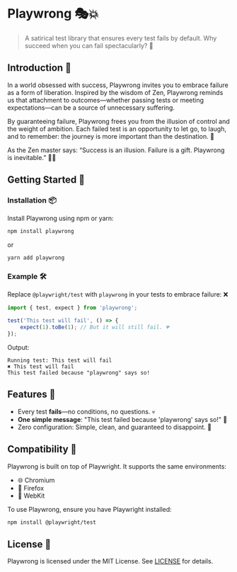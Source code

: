 # Playwrong 🎭💥

> A satirical test library that ensures every test fails by default. Why succeed when you can fail spectacularly? 🤡

## Introduction 🚨

In a world obsessed with success, Playwrong invites you to embrace failure as a form of liberation. Inspired by the wisdom of Zen, Playwrong reminds us that attachment to outcomes—whether passing tests or meeting expectations—can be a source of unnecessary suffering.

By guaranteeing failure, Playwrong frees you from the illusion of control and the weight of ambition. Each failed test is an opportunity to let go, to laugh, and to remember: the journey is more important than the destination. 🌱

As the Zen master says: “Success is an illusion. Failure is a gift. Playwrong is inevitable.” 🧘‍♂️


## Getting Started 🚀

### Installation 📦

Install Playwrong using npm or yarn:

```bash
npm install playwrong
```

or

```bash
yarn add playwrong
```


### Example 🛠️

Replace `@playwright/test` with `playwrong` in your tests to embrace failure: ❌

```typescript
import { test, expect } from 'playwrong';

test('This test will fail', () => {
    expect(1).toBe(1); // But it will still fail. 💔
});
```

Output:
```plaintext
Running test: This test will fail
✖ This test will fail
This test failed because "playwrong" says so!
```



## Features 🌟

- Every test **fails**—no conditions, no questions. 💀
- **One simple message**: "This test failed because 'playwrong' says so!" 📝
- Zero configuration: Simple, clean, and guaranteed to disappoint. 🫠


## Compatibility 🔧

Playwrong is built on top of Playwright. It supports the same environments:
- 🌐 Chromium
- 🦊 Firefox
- 🍎 WebKit

To use Playwrong, ensure you have Playwright installed:
```bash
npm install @playwright/test
```

## License 📜

Playwrong is licensed under the MIT License. See [LICENSE](./LICENSE) for details.
